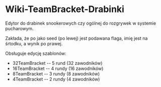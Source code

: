 # Wiki-TeamBracket-Drabinki

Edytor do drabinek snookerowych czy ogólnej do rozgrywek w systemie pucharowym.

Zakłada, że po jako seed (po lewej) jest podawana flaga, imię jest na śrtodku, a wynik po prawej.

Obsługuje edycję szablonów:
* 32TeamBracket -- 5 rund (32 zawodników)
* 16TeamBracket -- 4 rundy (16 zawodników)
* 8TeamBracket -- 3 rundy (8 zawodników)
* 4TeamBracket -- 2 rundy (4 zawodników)

